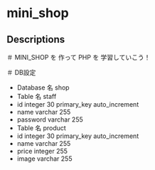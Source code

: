 # mini_shop

## Descriptions

＃ MINI_SHOP を 作って PHP を 学習していこう！

＃ DB設定
- Database 名 shop
- Table 名 staff
- id integer 30 primary_key auto_increment
- name varchar 255
- password varchar 255
- Table 名 product
- id integer 30 primary_key auto_increment
- name varchar 255
- price integer 255
- image varchar 255
